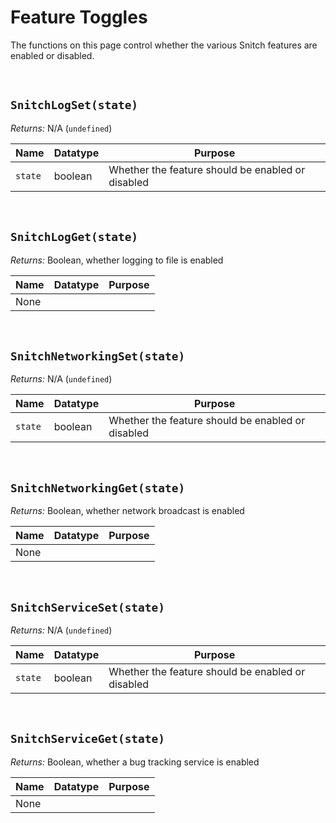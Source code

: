 # Feature Toggles

The functions on this page control whether the various Snitch features are enabled or disabled.

&nbsp;

## `SnitchLogSet(state)`

_Returns:_ N/A (`undefined`)

|Name   |Datatype|Purpose                                          |
|-------|--------|-------------------------------------------------|
|`state`|boolean |Whether the feature should be enabled or disabled|


&nbsp;

## `SnitchLogGet(state)`

_Returns:_ Boolean, whether logging to file is enabled

|Name|Datatype|Purpose|
|----|--------|-------|
|None|        |       |

&nbsp;

## `SnitchNetworkingSet(state)`

_Returns:_ N/A (`undefined`)

|Name   |Datatype|Purpose                                          |
|-------|--------|-------------------------------------------------|
|`state`|boolean |Whether the feature should be enabled or disabled|

&nbsp;

## `SnitchNetworkingGet(state)`

_Returns:_ Boolean, whether network broadcast is enabled

|Name|Datatype|Purpose|
|----|--------|-------|
|None|        |       |

&nbsp;

## `SnitchServiceSet(state)`

_Returns:_ N/A (`undefined`)

|Name   |Datatype|Purpose                                          |
|-------|--------|-------------------------------------------------|
|`state`|boolean |Whether the feature should be enabled or disabled|

&nbsp;

## `SnitchServiceGet(state)`

_Returns:_ Boolean, whether a bug tracking service is enabled

|Name|Datatype|Purpose|
|----|--------|-------|
|None|        |       |